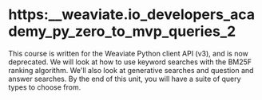 # https:\_\_weaviate.io_developers_academy_py_zero_to_mvp_queries_2

This course is written for the Weaviate Python client API (v3), and is now deprecated. We will look at how to use keyword searches with the BM25F ranking algorithm. We'll also look at generative searches and question and answer searches. By the end of this unit, you will have a suite of query types to choose from.
